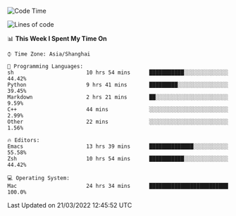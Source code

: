 <!--START_SECTION:waka-->
![Code Time](http://img.shields.io/badge/Code%20Time-677%20hrs%2015%20mins-blue)

![Lines of code](https://img.shields.io/badge/From%20Hello%20World%20I%27ve%20Written-22%20Thousand%20lines%20of%20code-blue)

📊 **This Week I Spent My Time On** 

```text
⌚︎ Time Zone: Asia/Shanghai

💬 Programming Languages: 
sh                       10 hrs 54 mins      ███████████░░░░░░░░░░░░░░   44.42% 
Python                   9 hrs 41 mins       █████████░░░░░░░░░░░░░░░░   39.45% 
Markdown                 2 hrs 21 mins       ██░░░░░░░░░░░░░░░░░░░░░░░   9.59% 
C++                      44 mins             ░░░░░░░░░░░░░░░░░░░░░░░░░   2.99% 
Other                    22 mins             ░░░░░░░░░░░░░░░░░░░░░░░░░   1.56%

🔥 Editors: 
Emacs                    13 hrs 39 mins      ██████████████░░░░░░░░░░░   55.58% 
Zsh                      10 hrs 54 mins      ███████████░░░░░░░░░░░░░░   44.42%

💻 Operating System: 
Mac                      24 hrs 34 mins      █████████████████████████   100.0%

```


 Last Updated on 21/03/2022 12:45:52 UTC
<!--END_SECTION:waka-->
